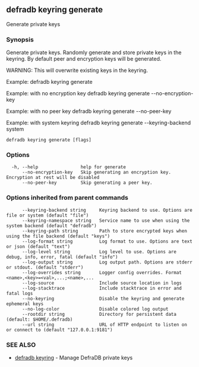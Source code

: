 ## defradb keyring generate

Generate private keys

### Synopsis

Generate private keys.
Randomly generate and store private keys in the keyring.
By default peer and encryption keys will be generated.

WARNING: This will overwrite existing keys in the keyring.

Example:
  defradb keyring generate

Example: with no encryption key
  defradb keyring generate --no-encryption-key

Example: with no peer key
  defradb keyring generate --no-peer-key

Example: with system keyring
  defradb keyring generate --keyring-backend system

```
defradb keyring generate [flags]
```

### Options

```
  -h, --help                help for generate
      --no-encryption-key   Skip generating an encryption key. Encryption at rest will be disabled
      --no-peer-key         Skip generating a peer key.
```

### Options inherited from parent commands

```
      --keyring-backend string     Keyring backend to use. Options are file or system (default "file")
      --keyring-namespace string   Service name to use when using the system backend (default "defradb")
      --keyring-path string        Path to store encrypted keys when using the file backend (default "keys")
      --log-format string          Log format to use. Options are text or json (default "text")
      --log-level string           Log level to use. Options are debug, info, error, fatal (default "info")
      --log-output string          Log output path. Options are stderr or stdout. (default "stderr")
      --log-overrides string       Logger config overrides. Format <name>,<key>=<val>,...;<name>,...
      --log-source                 Include source location in logs
      --log-stacktrace             Include stacktrace in error and fatal logs
      --no-keyring                 Disable the keyring and generate ephemeral keys
      --no-log-color               Disable colored log output
      --rootdir string             Directory for persistent data (default: $HOME/.defradb)
      --url string                 URL of HTTP endpoint to listen on or connect to (default "127.0.0.1:9181")
```

### SEE ALSO

* [defradb keyring](defradb_keyring.md)	 - Manage DefraDB private keys

